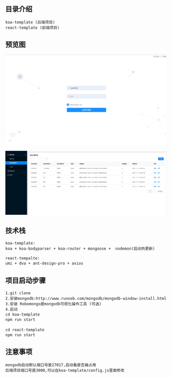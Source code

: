 ## 目录介绍

```
koa-template (后端项目)
react-template (前端项目)
```

## 预览图

![react-koa-login](https://github.com/xiakeweian/react-koa/blob/master/img/react-koa-login.png)

![react-koa-detail](https://github.com/xiakeweian/react-koa/blob/master/img/react-koa-detail1.png)

## 技术栈

```
koa-template:
koa + koa-bodyparser + koa-router + mongoose +  nodemon(启动热更新)
```

```
react-tempalte:
umi + dva + ant-design-pro + axios
```

## 项目启动步骤

```
1.git clone
2.安装mongodb:http://www.runoob.com/mongodb/mongodb-window-install.html
3.安装 Robomongo是mongodb可视化操作工具 (可选)
4.启动
cd koa-template
npm run start

cd react-template
npm run start
```

## 注意事项

```
mongodb启动默认端口号是27017,启动看是否被占用
后端项目端口号是3000,可以在koa-template/config.js里面修改
```
